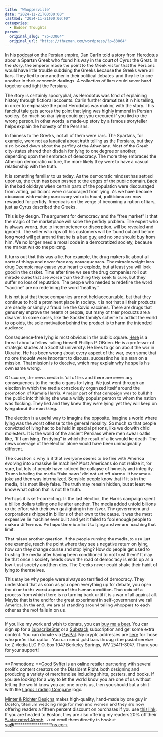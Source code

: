 ```yaml
---
title: "Whopperville"
date: "2024-11-21T00:00:00"
lastmod: "2024-11-21T00:00:00"
categories:
  - Badder Thoughts
params:
  original_slug: "?p=33064"
  original_url: "https://thezman.com/wordpress/?p=33064"
---
```


In his
<a href="https://www.dancarlin.com/product/kings-of-kings-series/"
rel="noopener" target="_blank">podcast</a> on the Persian empire, Dan
Carlin told a story from Herodotus about a Spartan Greek who found his
way in the court of Cyrus the Great. In the story, the emperor made the
point to the Greek visitor that the Persians would have little trouble
subduing the Greeks because the Greeks were all liars. They lied to one
another in their political debates, and they lie to one another in their
economic dealings. A collection of liars could never band together and
fight the Persians.

The story is certainly apocryphal, as Herodotus was fond of explaining
history through fictional accounts. Carlin further dramatizes it in his
telling, in order to emphasize the point Herodotus was making with the
story. This fanciful tale gets across the point that lying was highly
immoral in Persian society. So much so that lying could get you executed
if you lied to the wrong person. In other words, a made-up story by a
famous storyteller helps explain the honesty of the Persians.

In fairness to the Greeks, not all of them were liars. The Spartans, for
example, were not as fanatical about truth telling as the Persians, but
they also looked down about the perfidy of the Athenians. Most of the
Greek city-states shared their disdain for lying to one degree or
another, depending upon their embrace of democracy. The more they
embraced the Athenian democratic culture, the more likely they were to
have a casual relationship with the truth.

It is something familiar to us today. As the democratic mindset has
settled upon us, the truth has been pushed to the edges of the public
domain. Back in the bad old days when certain parts of the population
were discouraged from voting, politicians were discouraged from lying.
As we have become obsessed with making sure every voice is heard,
politicians are now rewarded for perfidy. America is on the verge of
becoming a nation of liars, just as Cyrus described the Greeks.

This is by design. The argument for democracy and the “free market” is
that the magic of the marketplace will solve the perfidy problem. The
expert who is always wrong, due to incompetence or discerption, will be
revealed and ignored. The seller who rips off his customers will be
found out and before long word will get around that he is a bad guy, and
no one should buy from him. We no longer need a moral code in a
democratized society, because the market will do the policing.

It turns out that this was a lie. For example, the drug makers lie about
all sorts of things and never face any consequences. The miracle weight
loss drug Ozempic may cause your heart to <a
href="https://www.sciencedirect.com/science/article/pii/S2452302X24002869"
rel="noopener" target="_blank">explode</a>, but at least you will look
good in the casket. Time after time we see the drug companies roll out
miracle cures that are worse than the thing they seek to cure, but they
suffer no loss of reputation. The people who needed to redefine the word
“vaccine” are no redefining the word “healthy.”

It is not just that these companies are not held accountable, but that
they continue to hold a prominent place in society. It is not that all
their products are deadly or simply a fraud like the Covid vaccines.
There are drugs that genuinely improve the health of people, but many of
their products are a disaster. In some cases, like the Sackler family’s
scheme to addict the world to opioids, the sole motivation behind the
product is to harm the intended audience.

Consequence-free lying is most obvious in the public square.
<a href="https://x.com/ElbridgeColby/status/1859245856739745984"
rel="noopener" target="_blank">Here</a> is a thread about a fellow
calling himself Phillips P. OBrien. He is a professor of strategic
studies at a Scottish university. He likes to go on about the war in
Ukraine. He has been wrong about every aspect of the war, even some that
no one thought were important to discuss, suggesting he is a man on a
mission. That mission is to deceive, which may explain why he spells his
own name wrong.

Of course, the news media is full of lies and there are never any
consequences to the media organs for lying. We just went through an
election in which the media consciously organized itself around the
promotion of Kamala Harris. A major part of that campaign was to
bullshit the public into thinking she was a wildly popular person to
whom the nation was flocking. They lied and they knew they were lying,
yet they will keep on lying about the next thing.

The election is a useful way to imagine the opposite. Imagine a world
where lying was the worst offense to the general morality. So much so
that people convicted of lying had to be held in special prisons, like
we do with child molesters. It is the world of the ancient Persians
where men swear oaths like, “If I am lying, I’m dying” in which the
result of a lie would be death. The news coverage of the election alone
would have been unimaginably different.

The question is why is it that everyone seems to be fine with America
evolving into a massive lie machine? Most Americans do not realize it,
for sure, but lots of people have noticed the collapse of honesty and
integrity. Trump labeling the media “fake news” did not set off alarms.
It became a joke and then was internalized. Sensible people know that if
it is in the media, it is most likely false. The truth may remain
hidden, but at least we know what option that is not the truth.

Perhaps it is self-correcting. In the last election, the Harris campaign
spent a billion dollars telling one lie after another. The media added
untold billions to the effort with their own gaslighting in her favor.
The government and corporations chipped in billions of their own to the
cause. It was the most expensive lie machine ever built and yet it
failed to fool enough people to make a difference. Perhaps there is a
limit to lying and we are reaching that limit.

That raises another question. If the people running the media, to use
just one example, reach the point where they see a negative return on
lying, how can they change course and stop lying? How do people get used
to trusting the media after having been conditioned to not trust them?
It may be that once a society heads down the road of democracy is ends
up as a low-trust society and then dies. The Greeks never could shake
their habit of lying to themselves.

This may be why people were always so terrified of democracy. They
understood that as soon as you open everything up for debate, you open
the door to the worst aspects of the human condition. That sets off a
process from which there is no turning back until it is a war of all
against all. Maybe that is the end for the great experiment in
self-government we call America. In the end, we are all standing around
telling whoppers to each other as the roof falls in on us.

------------------------------------------------------------------------

If you like my work and wish to donate, you can
<a href="https://www.buymeacoffee.com/mujolulu" rel="noopener"
target="_blank">buy me a beer</a>. You can sign up for a
<a href="https://www.subscribestar.com/the-z-blog" rel="noopener"
target="_blank">SubscribeStar</a> or a
<a href="https://thedissident.substack.com/" rel="noopener"
target="_blank">Substack</a> subscription and get some extra content.
You can donate via <a
href="https://www.paypal.com/donate/?cmd=_s-xclick&amp;hosted_button_id=UDAS2Q8JYA6CN&amp;source=url"
rel="noopener" target="_blank">PayPal</a>. My crypto addresses are
<a href="https://thezman.com/wordpress/?page_id=22713" rel="noopener"
target="_blank">here</a> for those who prefer that option. You can send
gold bars through the postal service to: Z Media LLC P.O. Box 1047
Berkeley Springs, WV 25411-3047. Thank you for your support!

------------------------------------------------------------------------

**Promotions: **<a href="https://goodsvffer.com/" rel="noopener" target="_blank">Good
Svffer</a> is an online retailer partnering with several prolific
content creators on the Dissident Right, both designing and producing a
variety of merchandise including shirts, posters, and books. If you are
looking for a way to let the world know you are one of us without
letting the world know you are one one is us, then you should but a
shirt with the
<a href="https://goodsvffer.com/products/lagos-trading-company"
rel="noopener" target="_blank">Lagos Trading Company</a> logo.

<a href="https://www.minterandrichterdesigns.com/"
rel="noreferrer nofollow noopener" target="_blank">Minter &amp; Richter
Designs</a> makes high-quality, hand-made by one guy in Boston, titanium
wedding rings for men and women and they are now offering readers a
fifteen percent discount on purchases if you use
<a href="https://www.minterandrichterdesigns.com/discount/ZMAN"
rel="noreferrer nofollow noopener" target="_blank">this link</a>.
<span class="highlight"><span class="colour"><span class="font"><span class="size">If
you are headed to Boston, they are also offering my readers 20% off
their <a
href="https://www.airbnb.com/users/7988017/listings?user_id=7988017&amp;s=3"
rel="noopener noreferrer" target="_blank">5-star rated Airbnb</a>.  Just
email them directly to book at
<a href="mailto:sa***@*********************ns.com"
data-original-string="UD5Vj6MU3TVssImaSApc6Q==cb77CqFf9zmDxH+Tb64nZuEF3/MR9ytHHyJ63fOMWp7Gh15n0PKx/7crJGOgsDfRtCe"><span
class="apbct-email-encoder"
data-original-string="PcE7O2gmNQPE6tXk/3vjVQ==cb7Ftv7DqlS0qkURhnJDiqe4lFYW4tlMsegURnREtpomzc5+YfXbsyOyriooBB4uvW/"
title="This contact has been encoded by Anti-Spam by CleanTalk. Click to decode. To finish the decoding make sure that JavaScript is enabled in your browser.">sa<span
class="apbct-blur">***</span>@<span
class="apbct-blur">*********************</span>ns.com</span></a>.</span></span></span></span>

------------------------------------------------------------------------
